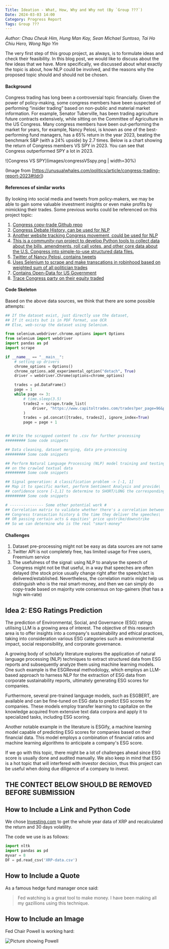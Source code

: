 ```yaml
---
Title: Ideation - What, How, Why and Why not (By `Group ???`)
Date: 2024-03-03 14:00
Category: Progress Report
Tags: Group ???
---
```


_Author: Chau Cheuk Him, Hung Man Kay, Sean Michael Suntoso, Tai Ho Chiu Hero, Wong Ngo Yin_

The very first step of this group project, as always, is to formulate ideas and check their feasibility. In this blog post, we would like to discuss about the few ideas that we have. More specifically, we discussed about what exactly the topic is about, how NLP could be involved, and the reasons why the proposed topic should and should not be chosen.

#### Background
Congress trading has long been a controversial topic financially. Given the power of policy-making, some congress members have been suspected of performing “insider trading” based on non-public and material market information. For example, Senator Tuberville, has been trading agriculture future contracts extensively, while sitting on the Committee of Agriculture in the US Congress. Many congress members have been out-performing the market for years, for example, Nancy Pelosi, is known as one of the best-performing fund managers, has a 65% return in the year 2023, beating the benchmark S&P (with a 24% upside) by 2.7 times. Below is a chart showing the return of Congress members VS SPY in 2023. You can see that Congress outperformed SPY a lot in 2023.

![Congress VS SPY](images/congressVSspy.png | width=30%)

(Image from [https://unusualwhales.com/politics/article/congress-trading-report-2023#tldr])

#### References of similar works
By looking into social media and tweets from policy-makers, we may be able to gain some valuable investment insights or even make profits by mimicking their trades. Some previous works could be referenced on this project topic:
1. [Congress copy-trade Github repo](https://github.com/sa1K/Congressional-Stock-Trading/tree/main)
2. [Congress Debate History, can be used for NLP](https://www.govinfo.gov/app/collection/crec/2024/01/01-02/3)
3. [Another website tracking Congress movement, could be used for NLP](https://www.govtrack.us/) 
4. [This is a community-run project to develop Python tools to collect data about the bills, amendments, roll call votes, and other core data about the U.S. Congress into simple-to-use structured data files.](https://github.com/unitedstates/congress)
5. [Twitter of Nancy Pelosi, contains tweets](https://twitter.com/SpeakerPelosi)
6. [Uses Selenium to scrape and make transcations in robinhood based on weighted sum of all politician trades](https://github.com/sa1K/Congressional-Stock-Trading/tree/main)
7. [Contains Open-Data for US Government](https://www.datacoalition.org/)
8. [Trace Congress party on their equity traded](https://www.capitoltrades.com/trades?per_page=96&politician=P000197#)

#### Code Skeleton
Based on the above data sources, we think that there are some possible attempts: 
```python
## If the dataset exist, just directly use the dataset, 
## If it exists but is in PDF format, use OCR 
## Else, web-scrap the dataset using Selenium. 

from selenium.webdriver.chrome.options import Options
from selenium import webdriver 
import pandas as pd
import scrape

if __name__ == "__main__":
    # setting up drivers
    chrome_options = Options()
    chrome_options.add_experimental_option("detach", True)
    driver = webdriver.Chrome(options=chrome_options)

    trades = pd.DataFrame()
    page = 1
    while page <= 3:
        # time.sleep(3.5)
        trades2 = scrape.trade_list(
            driver, "https://www.capitoltrades.com/trades?per_page=96&page=" + str(page)
        )
        trades = pd.concat([trades, trades2], ignore_index=True)
        page = page + 1


## Write the scrapped content to .csv for further processing
######### Some code snippets 

## Data cleaning, dataset merging, data pre-processing 
######### Some code snippets 

## Perform Natural Language Processing (NLP) model training and testing
## on the crawled textual data 
######### Some code snippets 

## Signal generation: A classification problem -> [-1, 1] 
## Map it to specific market, perform Sentiment Analysis and provide\
## confidence score [-1,1] to determine to SHORT/LONG the corresponding ETF
######### Some code snippets   

# --------------- Some other potential work # 
## Correlation matrix to validate whether there's a correlation between\
## Congress transaction history & the time they deliver the speeches\
## OR passing certain acts & equities' price upstrike/downstrike
## So we can determine who is the real "smart-money" 
```

#### Challenges
1. Dataset pre-processing might not be easy as data sources are not same 
2. Twitter API is not completely free, has limited usage for Free users, Freemium service   
3. The usefulness of the signal: using NLP to analyse the speech of Congress might not be that useful, in a way that speeches are often delayed (the stock price usually change right after the speech/act is delivered/established. Nevertheless, the correlation matrix might help us distinguish who is the real smart-money, and then we can simply do copy-trade based on majority vote consensus on top-gainers (that has a high win-rate)

## Idea 2: ESG Ratings Prediction

The prediction of Environmental, Social, and Governance (ESG) ratings utilising LLM is a growing area of interest. The objective of this research area is to offer insights into a company's sustainability and ethical practices, taking into consideration various ESG categories such as environmental impact, social responsibility, and corporate governance.

A growing body of scholarly literature explores the application of natural language processing (NLP) techniques to extract structured data from ESG reports and subsequently analyze them using machine learning models. One such example is the ESGReveal methodology, which employs an LLM-based approach to harness NLP for the extraction of ESG data from corporate sustainability reports, ultimately generating ESG scores for companies.

Furthermore, several pre-trained language models, such as ESGBERT, are available and can be fine-tuned on ESG data to predict ESG scores for companies. These models employ transfer learning to capitalize on the knowledge acquired from extensive text data corpora and apply it to specialized tasks, including ESG scoring.

Another notable example in the literature is ESGify, a machine learning model capable of predicting ESG scores for companies based on their financial data. This model employs a combination of financial ratios and machine learning algorithms to anticipate a company's ESG score.

If we go with this topic, there might be a lot of challenges ahead since ESG score is usually done and audited manually. We also keep in mind that ESG is a hot topic that will interfered with investor decision, thus this project can be useful when doing due diligence of a company to invest.

## THE CONTECT BELOW SHOULD BE REMOVED BEFORE SUBMISSION

## How to Include a Link and Python Code

We chose [Investing.com](http://www.investing.com) to get the whole
year data of XRP and recalculated the return and 30 days volatility.

The code we use is as follows:
```python
import nltk
import pandas as pd
myvar = 8
DF = pd.read_csv('XRP-data.csv')
```


## How to Include a Quote

As a famous hedge fund manager once said:
>Fed watching is a great tool to make money. I have been making all my
>gazillions using this technique.



## How to Include an Image

Fed Chair Powell is working hard:

![Picture showing Powell]({static}/images/group-Fintech-Disruption_Powell.jpeg)
